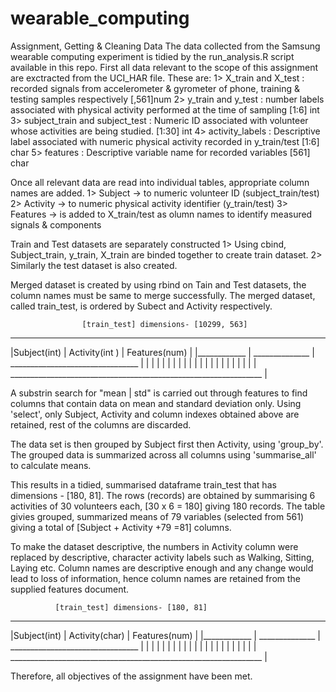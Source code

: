 # wearable_computing
Assignment, Getting &amp; Cleaning Data
The data collected from the Samsung wearable computing experiment is tidied by the run_analysis.R script available in this repo.
First all data relevant to the scope of this assignment are exctracted from the UCI_HAR file. These are:
1> X_train and X_test : recorded signals from accelerometer & gyrometer of phone, training & testing samples respectively [,561]num
2> y_train and y_test : number labels associated with physical activity performed at the time of sampling [1:6] int 
3> subject_train and subject_test : Numeric ID associated with volunteer whose activities are being studied. [1:30] int
4> activity_labels : Descriptive label associated with numeric physical activity recorded in y_train/test [1:6] char
5> features : Descriptive variable name for recorded variables [561] char

Once all relevant data are read into individual tables, appropriate column names are added.
1> Subject -> to numeric volunteer ID (subject_train/test)
2> Activity -> to numeric physical activity identifier (y_train/test)
3> Features -> is added to X_train/test as olumn names to identify measured signals & components

Train and Test datasets are separately constructed
1> Using cbind, Subject_train, y_train, X_train are binded together to create train dataset.
2> Similarly the test dataset is also created.

Merged dataset is created by using rbind on Tain and Test datasets, the column names must be same to merge successfully.
The merged dataset, called train_test, is ordered by Subect and Activity respectively.

                    [train_test] dimensions- [10299, 563]
 ________________________________________________________________
|Subject(int) | Activity(int ) |              Features(num)       |
|____________ | ______________ | ________________________________ |
|             |                |                                  |
|             |                |                                  |
|             |                |                                  |
|             |                |                                  |
|             |                |                                  |
| _______________________________________________________________ |
        
A substrin search for "mean | std" is carried out through features to find columns that contain data on mean and standard deviation only.
Using 'select', only Subject, Activity and column indexes obtained above are retained, rest of the columns are discarded.

The data set is then grouped by Subject first then Activity, using 'group_by'. The grouped data is summarized across all columns using 'summarise_all' to calculate means. 

This results in a tidied, summarised dataframe train_test that has dimensions - [180, 81].
The rows (records) are obtained by summarising 6 activities of 30 volunteers each, [30 x 6 = 180] giving 180 records.
The table givies grouped, summarized means of 79 variables (selected from 561) giving a total of [Subject + Activity +79 =81] columns.

To make the dataset descriptive, the numbers in Activity column were replaced by descriptive, character activity labels such as Walking, Sitting, Laying etc. Column names are descriptive enough and any change would lead to loss of information, hence column names are retained from the supplied features document.

              [train_test] dimensions- [180, 81]
_________________________________________________________________
|Subject(int) | Activity(char) |              Features(num)       |
|____________ | ______________ | ________________________________ |
|             |                |                                  |
|             |                |                                  |
|             |                |                                  |
|             |                |                                  |
|             |                |                                  |
| _______________________________________________________________ |

Therefore, all objectives of the assignment have been met. 
        
       
